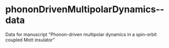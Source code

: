 # phononDrivenMultipolarDynamics--data
Data for manuscript "Phonon-driven multipolar dynamics in a spin-orbit coupled Mott insulator"
